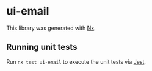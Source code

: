 # ui-email

This library was generated with [Nx](https://nx.dev).

## Running unit tests

Run `nx test ui-email` to execute the unit tests via [Jest](https://jestjs.io).
